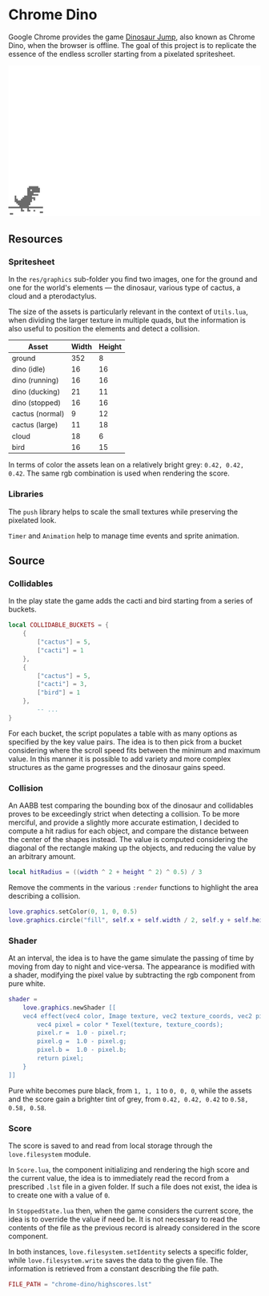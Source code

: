 # Chrome Dino

Google Chrome provides the game [Dinosaur Jump](https://en.wikipedia.org/wiki/Dinosaur_Game), also known as Chrome Dino, when the browser is offline. The goal of this project is to replicate the essence of the endless scroller starting from a pixelated spritesheet.

![Chrome Dino in a few frames](https://github.com/borntofrappe/game-development/blob/master/Practice/Chrome%20Dino/chrome-dino.gif)

## Resources

### Spritesheet

In the `res/graphics` sub-folder you find two images, one for the ground and one for the world's elements — the dinosaur, various type of cactus, a cloud and a pterodactylus.

The size of the assets is particularly relevant in the context of `Utils.lua`, when dividing the larger texture in multiple quads, but the information is also useful to position the elements and detect a collision.

| Asset           | Width | Height |
| --------------- | ----- | ------ |
| ground          | 352   | 8      |
| dino (idle)     | 16    | 16     |
| dino (running)  | 16    | 16     |
| dino (ducking)  | 21    | 11     |
| dino (stopped)  | 16    | 16     |
| cactus (normal) | 9     | 12     |
| cactus (large)  | 11    | 18     |
| cloud           | 18    | 6      |
| bird            | 16    | 15     |

In terms of color the assets lean on a relatively bright grey: `0.42, 0.42, 0.42`. The same rgb combination is used when rendering the score.

### Libraries

The `push` library helps to scale the small textures while preserving the pixelated look.

`Timer` and `Animation` help to manage time events and sprite animation.

## Source

### Collidables

In the play state the game adds the cacti and bird starting from a series of buckets.

```lua
local COLLIDABLE_BUCKETS = {
    {
        ["cactus"] = 5,
        ["cacti"] = 1
    },
    {
        ["cactus"] = 5,
        ["cacti"] = 3,
        ["bird"] = 1
    },
        -- ...
}
```

For each bucket, the script populates a table with as many options as specified by the key value pairs. The idea is to then pick from a bucket considering where the scroll speed fits between the minimum and maximum value. In this manner it is possible to add variety and more complex structures as the game progresses and the dinosaur gains speed.

### Collision

An AABB test comparing the bounding box of the dinosaur and collidables proves to be exceedingly strict when detecting a collision. To be more merciful, and provide a slightly more accurate estimation, I decided to compute a hit radius for each object, and compare the distance between the center of the shapes instead. The value is computed considering the diagonal of the rectangle making up the objects, and reducing the value by an arbitrary amount.

```lua
local hitRadius = ((width ^ 2 + height ^ 2) ^ 0.5) / 3
```

Remove the comments in the various `:render` functions to highlight the area describing a collision.

```lua
love.graphics.setColor(0, 1, 0, 0.5)
love.graphics.circle("fill", self.x + self.width / 2, self.y + self.height / 2, self.hitRadius)
```

### Shader

At an interval, the idea is to have the game simulate the passing of time by moving from day to night and vice-versa. The appearance is modified with a shader, modifying the pixel value by subtracting the rgb component from pure white.

```lua
shader =
    love.graphics.newShader [[
    vec4 effect(vec4 color, Image texture, vec2 texture_coords, vec2 pixel_coords){
        vec4 pixel = color * Texel(texture, texture_coords);
        pixel.r =  1.0 - pixel.r;
        pixel.g =  1.0 - pixel.g;
        pixel.b =  1.0 - pixel.b;
        return pixel;
    }
]]
```

Pure white becomes pure black, from `1, 1, 1` to `0, 0, 0`, while the assets and the score gain a brighter tint of grey, from `0.42, 0.42, 0.42` to `0.58, 0.58, 0.58`.

### Score

The score is saved to and read from local storage through the `love.filesystem` module.

In `Score.lua`, the component initializing and rendering the high score and the current value, the idea is to immediately read the record from a prescribed `.lst` file in a given folder. If such a file does not exist, the idea is to create one with a value of `0`.

In `StoppedState.lua` then, when the game considers the current score, the idea is to override the value if need be. It is not necessary to read the contents of the file as the previous record is already considered in the score component.

In both instances, `love.filesystem.setIdentity` selects a specific folder, while `love.filesystem.write` saves the data to the given file. The information is retrieved from a constant describing the file path.

```lua
FILE_PATH = "chrome-dino/highscores.lst"
```
